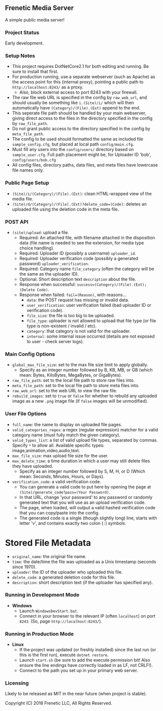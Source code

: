 Frenetic Media Server
---------------------

A simple public media server!

### Project Status

Early development.

### Setup Notes

- This project requires DotNetCore2.1 for both editing and running. Be sure to install that first.
- For production running, use a separate webserver (such as Apache) as the access point for this (internal proxy), pointing a public path to `http://localhost:8243/` as a proxy.
    - Also, block external access to port 8243 with your firewall.
- The raw file web URL is specified in the config by `raw_web_url`, and should usually be something like `i.(Site)/i/` which will then automatically have `(Category)/(File).(Ext)` append to the end.
- This seperate file path should be handled by your main webserver, giving direct access to the files in the directory specified in the config by `raw_file_path`.
- Do not grant public access to the directory specified in the config by `meta_file_path`.
- The config to be used should formatted the same as included file `sample_config.cfg`, but placed at local path `config/main.cfg`.
- Must fill any users into the `config/users/` directory based on `sample_user.cfg`. Full path placement might be, for Uploader ID 'bob', `config/users/bob.cfg`
- All config files, directory paths, data files, and meta files have lowercase file names only.

### Public Page Setup

- `(Site)/i/(Category)/(File).(Ext)`: clean HTML-wrapped view of the media file.
- `(Site)/d/(Category)/(File).(Ext)?delete_code=(Code)`: deletes an uploaded file using the deletion code in the meta file.

### POST API

- `(site)/upload`: upload a file.
    - Required: An attached file, with filename attached in the disposition data (file name is needed to see the extension, for media type choice handling).
    - Required: Uploader ID (possibly a username) `uploader_id`.
    - Required: Uploader verification code (possibly a generated password) `uploader_verification`.
    - Required: Category name `file_category` (often the category will be the same as the uploader ID).
    - Optional: Short description text `description` about the file.
    - Response when successful: `success=(Category)/(File).(Ext);(Delete Code)`.
    - Response when failed: `fail=(Reason)`, with reasons...
        - `data`: the POST request has missing or invalid data.
        - `user_verification`: user verification failed (bad uploader ID or verification code).
        - `file_size`: the file is too big to be uploaded.
        - `file_type`: uploader is not allowed to upload that file type (or file type is non-existent / invalid / etc).
        - `category`: that category is not valid for the uploader.
        - `internal`: some internal issue occurred (details are not exposed to user - check server logs).

### Main Config Options
- `global_max_file_size`: set to the max file size limit to apply globally.
    - Specify as an integer number followed by B, KB, MB, or GB (which mean: Bytes, KiloBytes, MegaBytes, or GigaBytes).
- `raw_file_path`: set to the local file path to store raw files into.
- `meta_file_path`: set to the local file path to store meta files into.
- `raw_web_url`: set to the web URL to view the raw file.
- `rebuild_images`: set to `true` or `false` for whether to rebuild any uploaded image as a new `.png` image file (if `false` images will be unmodified).

### User File Options
- `full_name`: the name to display on uploaded file pages.
- `valid_categories_regex`: a regex (regular expression) matcher for a valid category name (must fully match the given category).
- `valid_types_list`: a list of valid upload file types, separated by commas. Specify `*` to allow all. Available specific types: image,animation,video,audio,text.
- `max_file_size`: max upload file size for the user.
- `max_delete_time`: a time duration in which a user may still delete files they have uploaded.
    - Specify as an integer number followed by S, M, H, or D (Which mean: Seconds, Minutes, Hours, or Days).
- `verification_code`: a valid verification code.
    - You can generate a valid code to put here by opening the page at `(Site)/generate_code?pass=(Your Password)`.
    - In that URL, change 'your password' to any password or randomly generated text that you will use as an upload verification code.
    - The page, when loaded, will output a valid hashed verification code that you can copy/paste into the config.
    - The generated code is a single (though slightly long) line, starts with letter 'v', and contains exactly two colon (`:`) symbols.

# Stored File Metadata
- `original_name`: the original file name.
- `time`: the date/time the file was uploaded as a Unix timestamp (seconds since 1970).
- `uploader`: the ID of the uploader who uploaded this file.
- `delete_code`: a generated deletion code for this file.
- `description`: short description text (if the uploader has specified any).

### Running in Development Mode

- **Windows**
    - Launch `WindowsDevStart.bat`.
    - Connect in your browser to the relevant IP (often `localhost`) on port `8243`. (So, page `http://localhost:8243/`).

### Running in Production Mode

- **Linux**
    - If the project was updated (or freshly installed) since the last run (or this is the first run), execute `dotnet restore`.
    - Launch `start.sh` (be sure to add the execute permission bit! Also ensure the line endings have correctly loaded in as LF, not CRLF!).
    - Connect to the path you set up in your primary web server.

### Licensing

Likely to be released as MIT in the near future (when project is stable).

Copyright (C) 2018 Frenetic LLC, All Rights Reserved.
